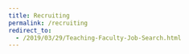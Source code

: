 ```yaml
---
title: Recruiting
permalink: /recruiting
redirect_to:
  - /2019/03/29/Teaching-Faculty-Job-Search.html
---
```

